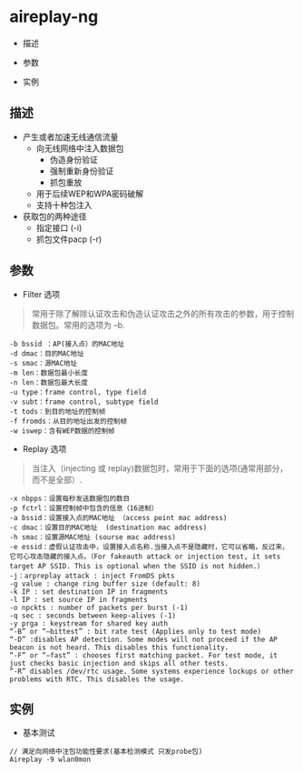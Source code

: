 

# aireplay-ng

* 描述

* 参数

* 实例

## 描述
* 产生或者加速无线通信流量
    - 向无线网络中注入数据包
        - 伪造身份验证
        - 强制重新身份验证
        - 抓包重放
    - 用于后续WEP和WPA密码破解
    - 支持十种包注入
* 获取包的两种途径
    - 指定接口 (-i)
    - 抓包文件pacp (-r)


## 参数
* Filter 选项
> 常用于除了解除认证攻击和伪造认证攻击之外的所有攻击的参数，用于控制数据包。常用的选项为 –b.
``` 
-b bssid ：AP(接入点）的MAC地址
-d dmac：目的MAC地址
-s smac：源MAC地址
-m len：数据包最小长度
-n len：数据包最大长度
-u type：frame control, type field
-v subt：frame control, subtype field
-t tods：到目的地址的控制帧
-f fromds：从目的地址出发的控制帧
-w iswep：含有WEP数据的控制帧
```

* Replay 选项
> 当注入（injecting 或 replay)数据包时，常用于下面的选项(通常用部分，而不是全部）.
``` 
-x nbpps：设置每秒发送数据包的数目
-p fctrl：设置控制帧中包含的信息（16进制）
-a bssid：设置接入点的MAC地址 （access point mac address)
-c dmac：设置目的MAC地址  (destination mac address)
-h smac：设置源MAC地址 (sourse mac address)
-e essid：虚假认证攻击中，设置接入点名称.当接入点不是隐藏时，它可以省略，反过来，它可心攻击隐藏的接入点。（For fakeauth attack or injection test, it sets target AP SSID. This is optional when the SSID is not hidden.）
-j：arpreplay attack : inject FromDS pkts
-g value : change ring buffer size (default: 8)
-k IP : set destination IP in fragments
-l IP : set source IP in fragments
-o npckts : number of packets per burst (-1)
-q sec : seconds between keep-alives (-1)
-y prga : keystream for shared key auth
“-B” or “–bittest” : bit rate test (Applies only to test mode)
“-D” :disables AP detection. Some modes will not proceed if the AP beacon is not heard. This disables this functionality.
“-F” or “–fast” : chooses first matching packet. For test mode, it just checks basic injection and skips all other tests.
“-R” disables /dev/rtc usage. Some systems experience lockups or other problems with RTC. This disables the usage.
```


## 实例

* 基本测试
``` 
// 满足向网络中注包功能性要求(基本检测模式 只发probe包)
Aireplay -9 wlan0mon 
```

